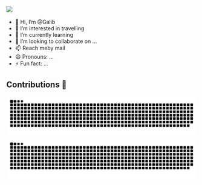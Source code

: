 <img src="https://cdn.discordapp.com/attachments/1209785216370216980/1255140101911085056/image.png?ex=667c0bcf&is=667aba4f&hm=a32a477f0723c090cd26311a1174406653338b415f0fbd9dcee5e4e53eca73f1&">

- 👋 Hi, I’m @Galib
- 👀 I’m interested in travelling 
- 🌱 I’m currently learning 
- 💞️ I’m looking to collaborate on ...
- 📫 Reach meby mail
- 😄 Pronouns: ...
- ⚡ Fun fact: ...

    
## Contributions 💚

![GitHub Snake Contribution Graph](https://raw.githubusercontent.com/Galibfr/Galibfr/output/github-contribution-grid-snake-dark.svg#gh-dark-mode-only)
![GitHub Snake Contribution Graph](https://raw.githubusercontent.com/Galibfr/Galibfr/output/github-contribution-grid-snake.svg#gh-light-mode-only) 
